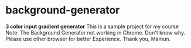 # background-generator
<b>3 color input gradient generator</b>
This is a sample project for my course
Note: The Background Generator not working in Chrome. Don't know why. Please use other browser for better Experience.
Thank you,
Mamun.
